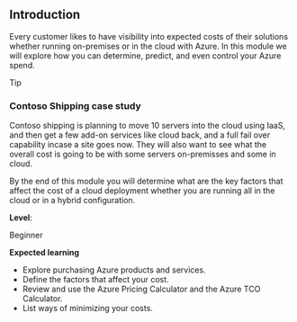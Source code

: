 ## Introduction

Every customer likes to have visibility into expected costs of their solutions whether running on-premises or in the cloud with Azure.  In this module we will explore how you can determine, predict, and even control your Azure spend.

> [!Tip]
> ### Contoso Shipping case study
>
> Contoso shipping is planning to move 10 servers into the cloud using IaaS, and then get a few add-on services like cloud back, and a full fail over capability incase a site goes now.  They will also want to see what the overall cost is going to be with some servers on-premisses and some in cloud.

By the end of this module you will determine what are the key factors that affect the cost of a cloud deployment whether you are running all in the cloud or in a hybrid configuration.

**Level**: 

Beginner

**Expected learning**

+ Explore purchasing Azure products and services.
+ Define the factors that affect your cost.
+ Review and use the Azure Pricing Calculator and the Azure TCO Calculator.
+ List ways of minimizing your costs.
